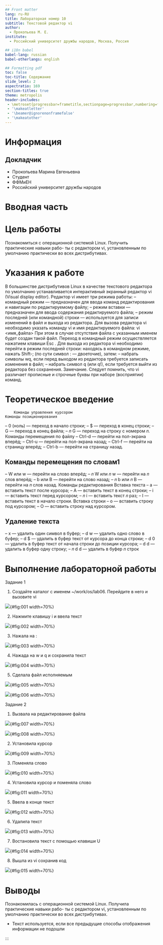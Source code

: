 ```yaml
---
## Front matter
lang: ru-RU
title: Лабораторная номер 10
subtitle: Текстовой редактор vi
author:
  - Прокопьева М. Е.
institute:
  - Российский университет дружбы народов, Москва, Россия

## i18n babel
babel-lang: russian
babel-otherlangs: english

## Formatting pdf
toc: false
toc-title: Содержание
slide_level: 2
aspectratio: 169
section-titles: true
theme: metropolis
header-includes:
 - \metroset{progressbar=frametitle,sectionpage=progressbar,numbering=fraction}
 - '\makeatletter'
 - '\beamer@ignorenonframefalse'
 - '\makeatother'
---
```


# Информация

## Докладчик


  * Прокопьева Марина Евгеньевна 
  * Студент 
  * ФФМиЕН
  * Российский университет дружбы народов

# Вводная часть

# Цель работы

Познакомиться с операционной системой Linux. Получить практические навыки рабо-
ты с редактором vi, установленным по умолчанию практически во всех дистрибутивах.

# Указания к работе

В большинстве дистрибутивов Linux в качестве текстового редактора по умолчанию
устанавливается интерактивный экранный редактор vi (Visual display editor).
Редактор vi имеет три режима работы:
– командный режим — предназначен для ввода команд редактирования и навигации по
редактируемому файлу;
– режим вставки — предназначен для ввода содержания редактируемого файла;
– режим последней (или командной) строки — используется для записи изменений в файл
и выхода из редактора.
Для вызова редактора vi необходимо указать команду vi и имя редактируемого файла:
vi <имя_файла>
При этом в случае отсутствия файла с указанным именем будет создан такой файл.
Переход в командный режим осуществляется нажатием клавиши Esc . Для выхода из
редактора vi необходимо перейти в режим последней строки: находясь в командном
режиме, нажать Shift-; (по сути символ : — двоеточие), затем:
– набрать символы wq, если перед выходом из редактора требуется записать изменения
в файл;
– набрать символ q (или q!), если требуется выйти из редактора без сохранения.
Замечание. Следует помнить, что vi различает прописные и строчные буквы при наборе
(восприятии) команд.

# Теоретическое введение
		Команды управления курсором
	Команды позиционирования
– 0 (ноль) — переход в начало строки;
– $ — переход в конец строки;
– G — переход в конец файла;
– 𝑛 G — переход на строку с номером 𝑛.
	Команды перемещения по файлу
– Ctrl-d — перейти на пол-экрана вперёд;
– Ctrl-u — перейти на пол-экрана назад;
– Ctrl-f — перейти на страницу вперёд;
– Ctrl-b — перейти на страницу назад.
##	Команды перемещения по словам1
– W или w — перейти на слово вперёд;
– 𝑛 W или 𝑛 w — перейти на 𝑛 слов вперёд;
– b или B — перейти на слово назад;
– 𝑛 b или 𝑛 B — перейти на 𝑛 слов назад.
		Команды редактирования
	Вставка текста
– а — вставить текст после курсора;
– А — вставить текст в конец строки;
– i — вставить текст перед курсором;
– 𝑛 i — вставить текст 𝑛 раз;
– I — вставить текст в начало строки.
	Вставка строки
– о — вставить строку под курсором;
– О — вставить строку над курсором.
##	Удаление текста
– x — удалить один символ в буфер;
– d w — удалить одно слово в буфер;
– d $ — удалить в буфер текст от курсора до конца строки;
– d 0 — удалить в буфер текст от начала строки до позиции курсора;
– d d — удалить в буфер одну строку;
– 𝑛 d d — удалить в буфер 𝑛 строк

# Выполнение лабораторной работы

Задание 1 

1. Создайте каталог с именем ~/work/os/lab06. Перейдите в него и вызовите vi

![](image/001.png){#fig:001 width=70%}

2. Нажмите клавишу i и ввела текст

![](image/002.png){#fig:002 width=70%}

3. Нажала на :

![](image/003.png){#fig:003 width=70%}

4. Нажада на w и q и сохранила текст

![](image/004.png){#fig:004 width=70%}

5. Сделала файл исполняемым 

![](image/005.png){#fig:005 width=70%}

![](image/006.png){#fig:006 width=70%}

Задание 2

1. Вызвала на редактирование файла

![](image/007.png){#fig:007 width=70%}

![](image/008.png){#fig:008 width=70%}

2. Установила курсор

![](image/009.png){#fig:009 width=70%}

3. Поменяла слово 

![](image/010.png){#fig:010 width=70%}

4. Установила курсор и поменяла слово

![](image/011.png){#fig:011 width=70%}

5. Ввела в конце текст 

![](image/012.png){#fig:012 width=70%}

6. Удалила текст 

![](image/013.png){#fig:013 width=70%}

7. Востановила текст с помощью клавиши U 

![](image/014.png){#fig:014 width=70%}

8. Вышла из vi сохранив код 

![](image/015.png){#fig:015 width=70%}


# Выводы

Познакомилась с операционной системой Linux. Получила практические навыки рабо-
ты с редактором vi, установленным по умолчанию практически во всех дистрибутивах.
- Текст используется, если все предыдущие способы отображения информации не подошли

:::

